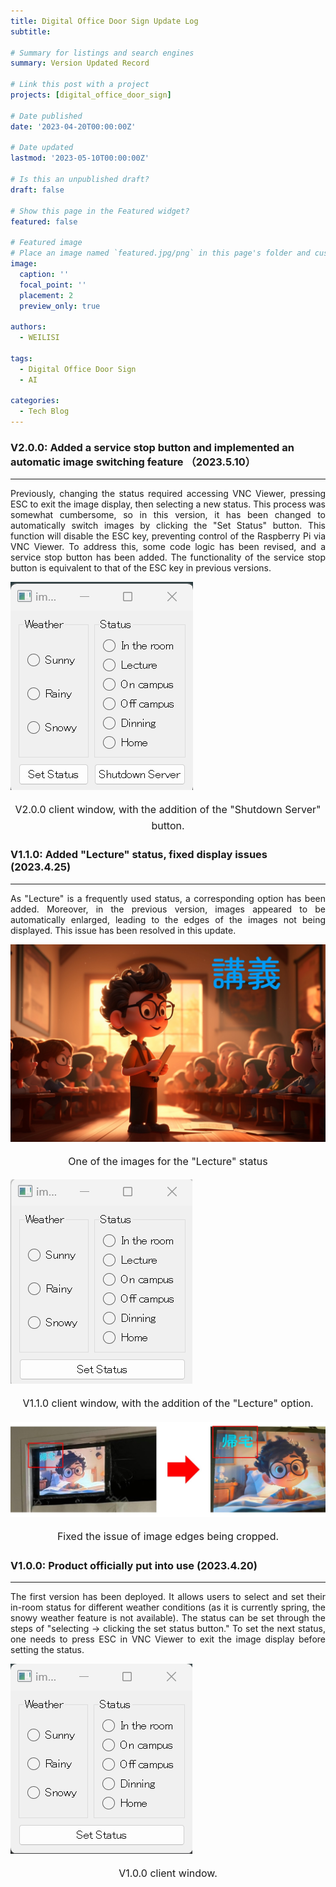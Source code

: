 ```yaml
---
title: Digital Office Door Sign Update Log
subtitle: 

# Summary for listings and search engines
summary: Version Updated Record

# Link this post with a project
projects: [digital_office_door_sign]

# Date published
date: '2023-04-20T00:00:00Z'

# Date updated
lastmod: '2023-05-10T00:00:00Z'

# Is this an unpublished draft?
draft: false

# Show this page in the Featured widget?
featured: false

# Featured image
# Place an image named `featured.jpg/png` in this page's folder and customize its options here.
image:
  caption: ''
  focal_point: ''
  placement: 2
  preview_only: true

authors:
  - WEILISI

tags:
  - Digital Office Door Sign
  - AI

categories:
  - Tech Blog
---
```


### V2.0.0: Added a service stop button and implemented an automatic image switching feature （2023.5.10）
---
<div style="text-align: justify;">
Previously, changing the status required accessing VNC Viewer, pressing ESC to exit the image display, then selecting a new status. 
This process was somewhat cumbersome, so in this version, it has been changed to automatically switch images by clicking the 
"Set Status" button. This function will disable the ESC key, preventing control of the Raspberry Pi via VNC Viewer. 
To address this, some code logic has been revised, and a service stop button has been added. 
The functionality of the service stop button is equivalent to that of the ESC key in previous versions.
</div>

![V2.0.0](V2.0.0.png)
<p style="font-size: 16px; line-height: 1.6; text-align: center;">V2.0.0 client window, with the addition of the "Shutdown Server" button.</p>


### V1.1.0: Added "Lecture" status, fixed display issues (2023.4.25)  
---
<div style="text-align: justify;">
As "Lecture" is a frequently used status, a corresponding option has been added. Moreover, in the previous version, 
images appeared to be automatically enlarged, leading to the edges of the images not being displayed. 
This issue has been resolved in this update.
</div>

![lecture](lecture.jpg)
<p style="font-size: 16px; line-height: 1.6; text-align: center;">One of the images for the "Lecture" status</p>

![V1.1.0](V1.1.0.png)
<p style="font-size: 16px; line-height: 1.6; text-align: center;">V1.1.0 client window, with the addition of the "Lecture" option.</p>

![margin](margin.jpg)
<p style="font-size: 16px; line-height: 1.6; text-align: center;">Fixed the issue of image edges being cropped.</p>


### V1.0.0: Product officially put into use (2023.4.20)
---
<div style="text-align: justify;">
The first version has been deployed. It allows users to select and set their in-room status for different weather conditions
(as it is currently spring, the snowy weather feature is not available). The status can be set through the steps of "selecting → clicking the set status button."
To set the next status, one needs to press ESC in VNC Viewer to exit the image display before setting the status.
</div>

![V1.0.0](V1.0.0.png)
<p style="font-size: 16px; line-height: 1.6; text-align: center;">V1.0.0 client window.</p>
